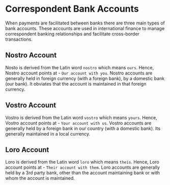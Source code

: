 # Correspondent Bank Accounts

When payments are facilitated between banks there are three main types of bank accounts. 
These accounts are used in international finance to manage correspondent banking
relationships and facilitate cross-border transactions.

## Nostro Account

Nosto is derived from the Latin word `nostro` which means `ours`. Hence, Nostro
account points at - `Our account with you`. Nostro accounts are generally held
in foreign currency (with a foreign bank), by a domestic bank (our bank). 
It obviates that the account is maintained in that foreign currency.

## Vostro Account

Vostro is derived from the Latin word `vostro` which means `yours`. Hence, Vostro
account points at - `Your account with us`. Vostro accounts are generally held
by a foreign bank in our country (with a domestic bank). Its generally maintained
in a local currency.

## Loro Account

Loro is derived from the Latin word `loro` which means `theis`. Hence, Loro
account points at - `Their account with them`. Loro accounts are generally
held by a 3rd party bank, other than the account maintaining bank or with
whom the account is maintained.